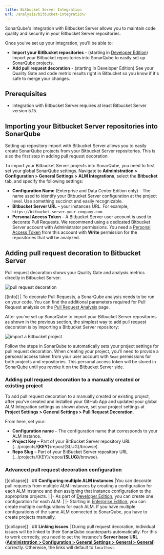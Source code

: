 ```yaml
---
title: Bitbucket Server Integration
url: /analysis/bitbucket-integration/
---
```

SonarQube's integration with Bitbucket Server allows you to maintain code quality and security in your Bitbucket Server repositories.

Once you've set up your integration, you'll be able to:

- **Import your BitBucket repositories** - (starting in [Developer Edition](https://redirect.sonarsource.com/editions/developer.html)) Import your Bitbucket repositories into SonarQube to easily set up SonarQube projects.  
- **Add pull request decoration** - (starting in Developer Edition) See your Quality Gate and code metric results right in Bitbucket so you know if it's safe to merge your changes.

## Prerequisites
- Integration with Bitbucket Server requires at least Bitbucket Server version 5.15.

## Importing your Bitbucket Server repositories into SonarQube
Setting up repository import with Bitbucket Server allows you to easily create SonarQube projects from your Bitbucket Server repositories. This is also the first step in adding pull request decoration.

To import your Bitbucket Server projects into SonarQube, you need to first set your global SonarQube settings. Navigate to **Administration > Configuration > General Settings > ALM Integrations**, select the **Bitbucket** tab, and specify the following settings:
 
- **Configuration Name** (Enterprise and Data Center Edition only) – The name used to identify your Bitbucket Server configuration at the project level. Use something succinct and easily recognizable.
- **Bitbucket Server URL** – your instances URL. For example, `https://bitbucket-server.your-company.com`.
- **Personal Access Token** – A Bitbucket Server user account is used to decorate Pull Requests. We recommend using a dedicated Bitbucket Server account with Administrator permissions. You need a [Personal Access Token](https://confluence.atlassian.com/bitbucketserver0515/personal-access-tokens-961275199.html) from this account with **Write** permission for the repositories that will be analyzed.

## Adding pull request decoration to Bitbucket Server
Pull request decoration shows your Quality Gate and analysis metrics directly in Bitbucket Server:

![pull request decoration](/images/github-branch-decoration.png) 

[[info]]
| To decorate Pull Requests, a SonarQube analysis needs to be run on your code. You can find the additional parameters required for Pull Request analysis on the [Pull Request Analysis](/analysis/pull-request/) page.

After you've set up SonarQube to import your Bitbucket Server repositories as shown in the previous section, the simplest way to add pull request decoration is by importing a Bitbucket Server repository:

![import a Bitbucket project](/images/add-bitbucket-project.png)

Follow the steps in SonarQube to automatically sets your project settings for pull request decoration. When creating your project, you'll need to provide a personal access token from your user account with `Read` permissions for both projects and repositories. This personal access token will be stored in SonarQube until you revoke it on the Bitbucket Server side.

### Adding pull request decoration to a manually created or existing project
To add pull request decoration to a manually created or existing project, after you've created and installed your GitHub App and updated your global ALM Integration settings as shown above, set your project settings at **Project Settings > General Settings > Pull Request Decoration**. 

From here, set your: 
- **Configuration name** – The configuration name that corresponds to your ALM instance.
- **Project Key** – Part of your BitBucket Server repository URL (.../projects/**{KEY}**/repos/{SLUG}/browse).
- **Repo Slug** – Part of your BitBucket Server repository URL (.../projects/{KEY}/repos/**{SLUG}**/browse).

### Advanced pull request decoration configuration

[[collapse]]
| ## **Configuring multiple ALM instances**
|You can decorate pull requests from multiple ALM instances by creating a configuration for each ALM instance and then assigning that instance configuration to the appropriate projects. 
|
|- As part of [Developer Edition](https://redirect.sonarsource.com/editions/developer.html), you can create one configuration for each ALM. 
|
|- Starting in [Enterprise Edition](https://redirect.sonarsource.com/editions/enterprise.html), you can create multiple configurations for each ALM. If you have multiple configurations of the same ALM connected to SonarQube, you have to create projects manually.

[[collapse]]
| ## **Linking issues**
| During pull request decoration, individual issues will be linked to their SonarQube counterparts automatically. For this to work correctly, you need to set the instance's **Server base URL** (**[Administration > Configuration > General Settings > General > General](/#sonarqube-admin#/admin/settings/)**) correctly. Otherwise, the links will default to `localhost`.
